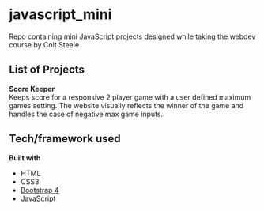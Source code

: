# javascript_mini
Repo containing mini JavaScript projects designed while taking the webdev course by Colt Steele

## List of Projects
<b>Score Keeper</b>  
Keeps score for a responsive 2 player game with a user defined maximum games setting. The website visually reflects the winner of the game and handles the case of negative max game inputs.

## Tech/framework used
<b>Built with</b>
- HTML
- CSS3
- [Bootstrap 4](https://getbootstrap.com/)
- JavaScript

